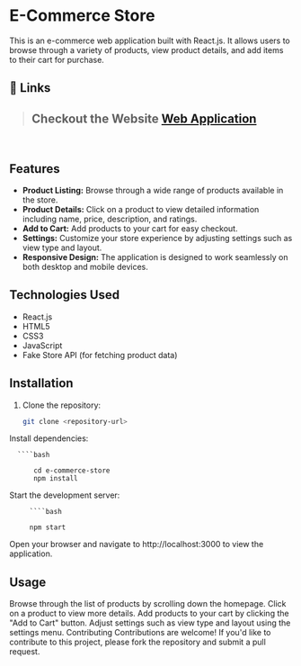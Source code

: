 # E-Commerce Store

This is an e-commerce web application built with React.js. It allows users to browse through a variety of products, view product details, and add items to their cart for purchase.

## 🔗 Links

> ## Checkout the Website [Web Application](https://batch-system-assignment.vercel.app/)

<br/>

## Features

- **Product Listing:** Browse through a wide range of products available in the store.
- **Product Details:** Click on a product to view detailed information including name, price, description, and ratings.
- **Add to Cart:** Add products to your cart for easy checkout.
- **Settings:** Customize your store experience by adjusting settings such as view type and layout.
- **Responsive Design:** The application is designed to work seamlessly on both desktop and mobile devices.

## Technologies Used

- React.js
- HTML5
- CSS3
- JavaScript
- Fake Store API (for fetching product data)

## Installation

1. Clone the repository:
   ```bash
   git clone <repository-url>
   ```

Install dependencies:

      ````bash

          cd e-commerce-store
          npm install

Start the development server:

         ````bash

         npm start

Open your browser and navigate to http://localhost:3000 to view the application.

## Usage

Browse through the list of products by scrolling down the homepage.
Click on a product to view more details.
Add products to your cart by clicking the "Add to Cart" button.
Adjust settings such as view type and layout using the settings menu.
Contributing
Contributions are welcome! If you'd like to contribute to this project, please fork the repository and submit a pull request.

```

```
